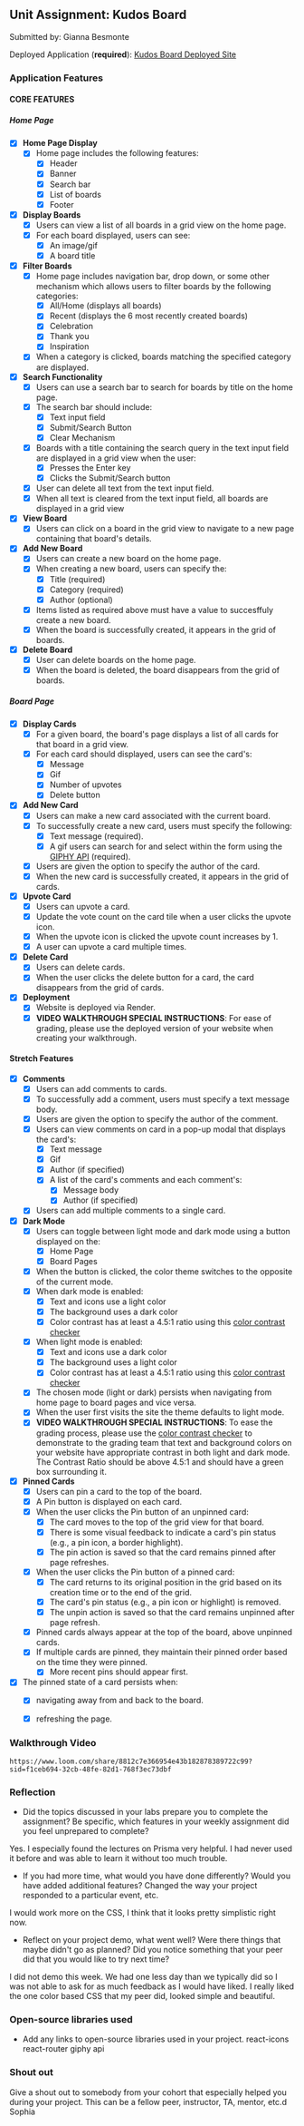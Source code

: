 ## Unit Assignment: Kudos Board

Submitted by: Gianna Besmonte

Deployed Application (**required**): [Kudos Board Deployed Site](https://kudos-board-frontend-qcyu.onrender.com/)

### Application Features

#### CORE FEATURES

##### Home Page

- [X] **Home Page Display**
  - [X] Home page includes the following features:
    - [X] Header
    - [X] Banner
    - [X] Search bar
    - [X] List of boards
    - [X] Footer
- [X] **Display Boards**
  - [X] Users can view a list of all boards in a grid view on the home page.
  - [X] For each board displayed, users can see:
    - [X] An image/gif
    - [X] A board title
- [X] **Filter Boards**
  - [X] Home page includes navigation bar, drop down, or some other mechanism which allows users to filter boards by the following categories:
    - [X] All/Home (displays all boards)
    - [X] Recent (displays the 6 most recently created boards)
    - [X] Celebration
    - [X] Thank you
    - [X] Inspiration
  - [X] When a category is clicked, boards matching the specified category are displayed.
- [X] **Search Functionality**
  - [X] Users can use a search bar to search for boards by title on the home page.
  - [X] The search bar should include:
    - [X] Text input field
    - [X] Submit/Search Button
    - [X] Clear Mechanism
  - [X] Boards with a title containing the search query in the text input field are displayed in a grid view when the user:
    - [X] Presses the Enter key
    - [X] Clicks the Submit/Search button
  - [X] User can delete all text from the text input field.
  - [X] When all text is cleared from the text input field, all boards are displayed in a grid view
- [X] **View Board**
  - [X] Users can click on a board in the grid view to navigate to a new page containing that board's details.
- [X] **Add New Board**
  - [X] Users can create a new board on the home page.
  - [X] When creating a new board, users can specify the:
    - [X] Title (required)
    - [X] Category (required)
    - [X] Author (optional)
  - [X] Items listed as required above must have a value to succesffuly create a new board.
  - [X] When the board is successfully created, it appears in the grid of boards.
- [X] **Delete Board**
  - [X] User can delete boards on the home page.
  - [X] When the board is deleted, the board disappears from the grid of boards.

##### Board Page

- [X] **Display Cards**
  - [X] For a given board, the board's page displays a list of all cards for that board in a grid view.
  - [X] For each card should displayed, users can see the card's:
    - [X] Message
    - [X] Gif
    - [X] Number of upvotes
    - [X] Delete button
- [X] **Add New Card**
  - [X] Users can make a new card associated with the current board.
  - [X] To successfully create a new card, users must specify the following:
    - [X] Text message (required).
    - [X] A gif users can search for and select within the form using the [GIPHY API](https://developers.giphy.com/docs/api/) (required).
  - [X] Users are given the option to specify the author of the card.
  - [X] When the new card is successfully created, it appears in the grid of cards.
- [X] **Upvote Card**
  - [X] Users can upvote a card.
  - [X] Update the vote count on the card tile when a user clicks the upvote icon.
  - [X] When the upvote icon is clicked the upvote count increases by 1.
  - [X] A user can upvote a card multiple times.
- [X] **Delete Card**
  - [X] Users can delete cards.
  - [X] When the user clicks the delete button for a card, the card disappears from the grid of cards.
- [X] **Deployment**
  - [X] Website is deployed via Render.
  - [X] **VIDEO WALKTHROUGH SPECIAL INSTRUCTIONS**: For ease of grading, please use the deployed version of your website when creating your walkthrough.

####  Stretch Features

- [X] **Comments**
  - [X] Users can add comments to cards.
  - [X] To successfully add a comment, users must specify a text message body.
  - [X] Users are given the option to specify the author of the comment.
  - [X] Users can view comments on card in a pop-up modal that displays the card's:
    - [X] Text message
    - [X] Gif
    - [X] Author (if specified)
    - [X] A list of the card's comments and each comment's:
      - [X] Message body
      - [X] Author (if specified)
  - [X] Users can add multiple comments to a single card.
- [X] **Dark Mode**
  - [X] Users can toggle between light mode and dark mode using a button displayed on the:
    - [X] Home Page
    - [X] Board Pages
  - [X] When the button is clicked, the color theme switches to the opposite of the current mode.
  - [X] When dark mode is enabled:
    - [X] Text and icons use a light color
    - [X] The background uses a dark color
    - [X] Color contrast has at least a 4.5:1 ratio using this [color contrast checker](https://webaim.org/resources/contrastchecker/)
  - [X] When light mode is enabled:
    - [X] Text and icons use a dark color
    - [X] The background uses a light color
    - [X] Color contrast has at least a 4.5:1 ratio using this [color contrast checker](https://webaim.org/resources/contrastchecker/)
  - [X] The chosen mode (light or dark) persists when navigating from home page to board pages and vice versa.
  - [X] When the user first visits the site the theme defaults to light mode.
  - [X] **VIDEO WALKTHROUGH SPECIAL INSTRUCTIONS**: To ease the grading process, please use the [color contrast checker](https://webaim.org/resources/contrastchecker/) to demonstrate to the grading team that text and background colors on your website have appropriate contrast in both light and dark mode. The Contrast Ratio should be above 4.5:1 and should have a green box surrounding it.
- [X] **Pinned Cards**
  - [X] Users can pin a card to the top of the board.
  - [X] A Pin button is displayed on each card.
  - [X] When the user clicks the Pin button of an unpinned card:
    - [X] The card moves to the top of the grid view for that board.
    - [X] There is some visual feedback to indicate a card's pin status (e.g., a pin icon, a border highlight).
    - [X] The pin action is saved so that the card remains pinned after page refreshes.
  - [X] When the user clicks the Pin button of a pinned card:
    - [X] The card returns to its original position in the grid based on its creation time or to the end of the grid.
    - [X] The card's pin status (e.g., a pin icon or highlight)  is removed.
    - [X] The unpin action is saved so that the card remains unpinned after page refresh.
  - [X] Pinned cards always appear at the top of the board, above unpinned cards.
  - [X] If multiple cards are pinned, they maintain their pinned order based on the time they were pinned.
    - [X] More recent pins should appear first.
- [X] The pinned state of a card persists when:
  - [X] navigating away from and back to the board.
  - [X] refreshing the page.



### Walkthrough Video

`https://www.loom.com/share/8812c7e366954e43b182878389722c99?sid=f1ceb694-32cb-48fe-82d1-768f3ec73dbf`

### Reflection

* Did the topics discussed in your labs prepare you to complete the assignment? Be specific, which features in your weekly assignment did you feel unprepared to complete?

Yes. I especially found the lectures on Prisma very helpful. I had never used it before and was able to learn it without too much trouble.

* If you had more time, what would you have done differently? Would you have added additional features? Changed the way your project responded to a particular event, etc.

I would work more on the CSS, I think that it looks pretty simplistic right now.

* Reflect on your project demo, what went well? Were there things that maybe didn't go as planned? Did you notice something that your peer did that you would like to try next time?

I did not demo this week. We had one less day than we typically did so I was not able to ask for as much feedback as I would have liked. I really liked the one color based CSS that my peer did, looked simple and beautiful.

### Open-source libraries used

- Add any links to open-source libraries used in your project.
react-icons
react-router
giphy api

### Shout out

Give a shout out to somebody from your cohort that especially helped you during your project. This can be a fellow peer, instructor, TA, mentor, etc.d
Sophia
